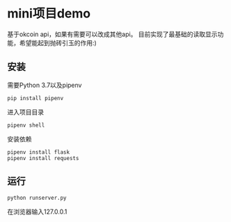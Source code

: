 # mini项目demo

基于okcoin api，如果有需要可以改成其他api。
目前实现了最基础的读取显示功能，希望能起到抛砖引玉的作用:)

## 安装

需要Python 3.7以及pipenv

```
pip install pipenv
```

进入项目目录

```
pipenv shell
```

安装依赖
```
pipenv install flask
pipenv install requests
```

## 运行

```
python runserver.py
```

在浏览器输入127.0.0.1
